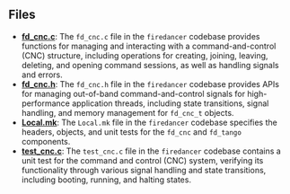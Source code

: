 
## Files
- **[fd_cnc.c](cnc/fd_cnc.c.driver.md)**: The `fd_cnc.c` file in the `firedancer` codebase provides functions for managing and interacting with a command-and-control (CNC) structure, including operations for creating, joining, leaving, deleting, and opening command sessions, as well as handling signals and errors.
- **[fd_cnc.h](cnc/fd_cnc.h.driver.md)**: The `fd_cnc.h` file in the `firedancer` codebase provides APIs for managing out-of-band command-and-control signals for high-performance application threads, including state transitions, signal handling, and memory management for `fd_cnc_t` objects.
- **[Local.mk](cnc/Local.mk.driver.md)**: The `Local.mk` file in the `firedancer` codebase specifies the headers, objects, and unit tests for the `fd_cnc` and `fd_tango` components.
- **[test_cnc.c](cnc/test_cnc.c.driver.md)**: The `test_cnc.c` file in the `firedancer` codebase contains a unit test for the command and control (CNC) system, verifying its functionality through various signal handling and state transitions, including booting, running, and halting states.
